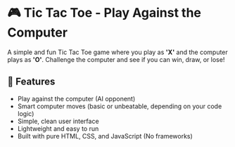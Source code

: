 # 🎮 Tic Tac Toe - Play Against the Computer

A simple and fun Tic Tac Toe game where you play as **'X'** and the computer plays as **'O'**. Challenge the computer and see if you can win, draw, or lose!

## 🧠 Features

- Play against the computer (AI opponent)
- Smart computer moves (basic or unbeatable, depending on your code logic)
- Simple, clean user interface
- Lightweight and easy to run
- Built with pure HTML, CSS, and JavaScript (No frameworks)

